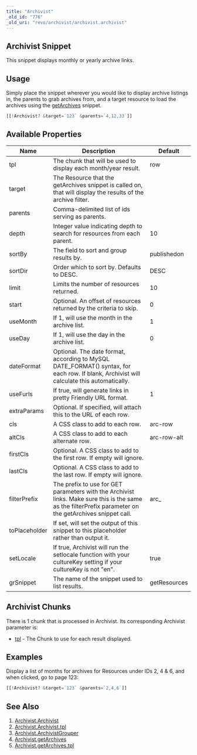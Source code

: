 ```yaml
---
title: "Archivist"
_old_id: "776"
_old_uri: "revo/archivist/archivist.archivist"
---
```


## Archivist Snippet

 This snippet displays monthly or yearly archive links.

## Usage

 Simply place the snippet wherever you would like to display archive listings in, the parents to grab archives from, and a target resource to load the archives using the [getArchives](/extras/archivist/archivist.getarchives "Archivist.getArchives") snippet.

 ``` php 
[[!Archivist? &target=`123` &parents=`4,12,33`]]
```

## Available Properties

 | Name          | Description                                                                                                                                              | Default      |
 | ------------- | -------------------------------------------------------------------------------------------------------------------------------------------------------- | ------------ |
 | tpl           | The chunk that will be used to display each month/year result.                                                                                           | row          |
 | target        | The Resource that the getArchives snippet is called on, that will display the results of the archive filter.                                             |              |
 | parents       | Comma-delimited list of ids serving as parents.                                                                                                          |              |
 | depth         | Integer value indicating depth to search for resources from each parent.                                                                                 | 10           |
 | sortBy        | The field to sort and group results by.                                                                                                                  | publishedon  |
 | sortDir       | Order which to sort by. Defaults to DESC.                                                                                                                | DESC         |
 | limit         | Limits the number of resources returned.                                                                                                                 | 10           |
 | start         | Optional. An offset of resources returned by the criteria to skip.                                                                                       | 0            |
 | useMonth      | If 1, will use the month in the archive list.                                                                                                            | 1            |
 | useDay        | If 1, will use the day in the archive list.                                                                                                              | 0            |
 | dateFormat    | Optional. The date format, according to MySQL DATE\_FORMAT() syntax, for each row. If blank, Archivist will calculate this automatically.                |              |
 | useFurls      | If true, will generate links in pretty Friendly URL format.                                                                                              | 1            |
 | extraParams   | Optional. If specified, will attach this to the URL of each row.                                                                                         |              |
 | cls           | A CSS class to add to each row.                                                                                                                          | arc-row      |
 | altCls        | A CSS class to add to each alternate row.                                                                                                                | arc-row-alt  |
 | firstCls      | Optional. A CSS class to add to the first row. If empty will ignore.                                                                                     |              |
 | lastCls       | Optional. A CSS class to add to the last row. If empty will ignore.                                                                                      |              |
 | filterPrefix  | The prefix to use for GET parameters with the Archivist links. Make sure this is the same as the filterPrefix parameter on the getArchives snippet call. | arc\_        |
 | toPlaceholder | If set, will set the output of this snippet to this placeholder rather than output it.                                                                   |              |
 | setLocale     | If true, Archivist will run the setlocale function with your cultureKey setting if your cultureKey is not "en".                                          | true         |
 | grSnippet     | The name of the snippet used to list results.                                                                                                            | getResources |

## Archivist Chunks

 There is 1 chunk that is processed in Archivist. Its corresponding Archivist parameter is:

- [tpl](/extras/archivist/archivist.archivist/archivist.archivist.tpl "Archivist.Archivist.tpl") - The Chunk to use for each result displayed.

## Examples

 Display a list of months for archives for Resources under IDs 2, 4 & 6, and when clicked, go to page 123:

 ``` php 
[[!Archivist? &target=`123` &parents=`2,4,6`]]

```

## See Also

1. [Archivist.Archivist](/extras/archivist/archivist.archivist)
  1. [Archivist.Archivist.tpl](/extras/archivist/archivist.archivist/archivist.archivist.tpl)
2. [Archivist.ArchivistGrouper](/extras/archivist/archivist.archivistgrouper)
3. [Archivist.getArchives](/extras/archivist/archivist.getarchives)
  1. [Archivist.getArchives.tpl](/extras/archivist/archivist.getarchives/archivist.getarchives.tpl)